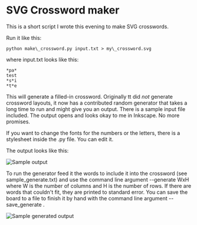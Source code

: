 SVG Crossword maker
===================

This is a short script I wrote this evening to make SVG crosswords.

Run it like this:

    python make\_crossword.py input.txt > my\_crossword.svg

where input.txt looks like this:

    *pa*
    test
    *s*i
    *t*e


This will generate a filled-in crossword. Originally tt did *not*
generate crossword layouts, it now has a contributed random generator
that takes a long time to run and might give you an output. There is a
sample input file included. The output opens and looks okay to me in
Inkscape. No more promises.

If you want to change the fonts for the numbers or the letters, there
is a stylesheet inside the .py file. You can edit it.

The output looks like this:

![Sample output](http://i.imgur.com/NaAoY1R.png)

To run the generator feed it the words to include it into the
crossword (see sample_generate.txt) and use the command line argument
--generate WxH where W is the number of columns and H is the number of
rows. If there are words that couldn't fit, they are printed to
standard error. You can save the board to a file to finish it by hand
with the command line argument --save_generate <file name>.

![Sample generated output](http://i.imgur.com/cMR0X2R)
